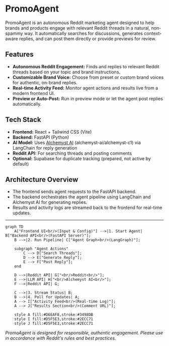 # PromoAgent

PromoAgent is an autonomous Reddit marketing agent designed to help brands and products engage with relevant Reddit threads in a natural, non-spammy way. It automatically searches for discussions, generates context-aware replies, and can post them directly or provide previews for review.

## Features
- **Autonomous Reddit Engagement:** Finds and replies to relevant Reddit threads based on your topic and brand instructions.
- **Customizable Brand Voice:** Choose from preset or custom brand voices for authentic, on-brand replies.
- **Real-time Activity Feed:** Monitor agent actions and results live from a modern frontend UI.
- **Preview or Auto-Post:** Run in preview mode or let the agent post replies automatically.

## Tech Stack
- **Frontend:** React + Tailwind CSS (Vite)
- **Backend:** FastAPI (Python)
- **AI Model:** Uses [Alchemyst AI](https://getalchemyst.ai/) (alchemyst-ai/alchemyst-c1) via LangChain for reply generation
- **Reddit API:** For searching threads and posting comments
- **Optional:** Supabase for duplicate tracking (prepared, not active by default)

## Architecture Overview
- The frontend sends agent requests to the FastAPI backend.
- The backend orchestrates the agent pipeline using LangChain and Alchemyst AI for generating replies.
- Results and activity logs are streamed back to the frontend for real-time updates.
---

```mermaid
graph TD
    A["Frontend UI<br/>(Input & Config)"] -->|1. Start Agent| B["Backend API<br/>(FastAPI Server)"];
    B -->|2. Run Pipeline| C["Agent Graph<br/>(LangGraph)"];

    subgraph "Agent Actions"
        C --> D["Search Threads"];
        D --> E["Generate Reply"];
        E --> F["Post Reply"];
    end

    D -->|Reddit API| G["<br/>Reddit<br/>"];
    E -->|LLM API| H["<br/>Alchemyst AI<br/>"];
    F -->|Reddit API| G;

    C -->|3. Stream Status| B;
    B -->|4. Poll for Updates| A;
    A --> I["Activity Feed<br/>(Real-time Log)"];
    A --> J["Results Section<br/>(Comment URL)"];

    style A fill:#D6EAF8,stroke:#3498DB
    style I fill:#D5F5E3,stroke:#2ECC71
    style J fill:#D5F5E3,stroke:#2ECC71
```

*PromoAgent is designed for responsible, authentic engagement. Please use in accordance with Reddit's rules and best practices.*